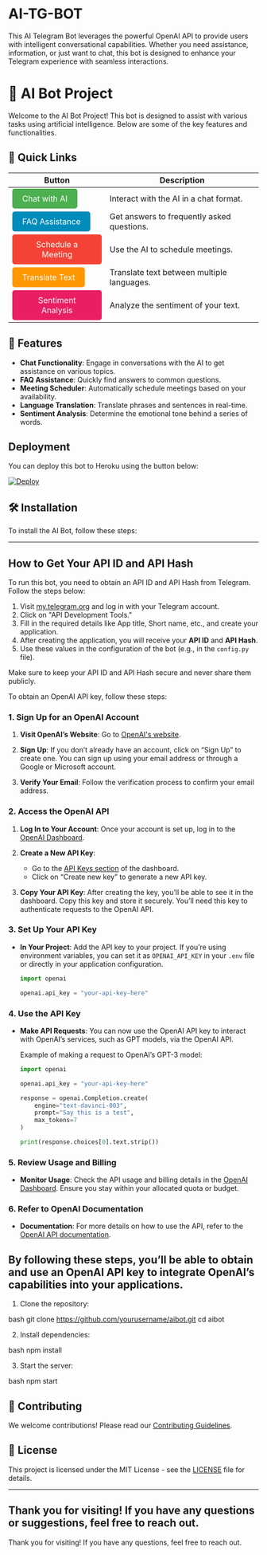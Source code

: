 # AI-TG-BOT
This AI Telegram Bot leverages the powerful OpenAI API to provide users with intelligent conversational capabilities. Whether you need assistance, information, or just want to chat, this bot is designed to enhance your Telegram experience with seamless interactions.



# 🤖 AI Bot Project

Welcome to the AI Bot Project! This bot is designed to assist with various tasks using artificial intelligence. Below are some of the key features and functionalities.

## 🚀 Quick Links

| Button | Description |
|--------|-------------|
| <a href="https://example.com/demo/chat" style="background-color: #4CAF50; color: white; padding: 10px 20px; text-align: center; text-decoration: none; display: inline-block; border-radius: 5px;">Chat with AI</a> | Interact with the AI in a chat format. |
| <a href="https://example.com/demo/faq" style="background-color: #008CBA; color: white; padding: 10px 20px; text-align: center; text-decoration: none; display: inline-block; border-radius: 5px;">FAQ Assistance</a> | Get answers to frequently asked questions. |
| <a href="https://example.com/demo/scheduler" style="background-color: #f44336; color: white; padding: 10px 20px; text-align: center; text-decoration: none; display: inline-block; border-radius: 5px;">Schedule a Meeting</a> | Use the AI to schedule meetings. |
| <a href="https://example.com/demo/translator" style="background-color: #ff9800; color: white; padding: 10px 20px; text-align: center; text-decoration: none; display: inline-block; border-radius: 5px;">Translate Text</a> | Translate text between multiple languages. |
| <a href="https://example.com/demo/sentiment" style="background-color: #e91e63; color: white; padding: 10px 20px; text-align: center; text-decoration: none; display: inline-block; border-radius: 5px;">Sentiment Analysis</a> | Analyze the sentiment of your text. |

## 📖 Features

- **Chat Functionality**: Engage in conversations with the AI to get assistance on various topics.
- **FAQ Assistance**: Quickly find answers to common questions.
- **Meeting Scheduler**: Automatically schedule meetings based on your availability.
- **Language Translation**: Translate phrases and sentences in real-time.
- **Sentiment Analysis**: Determine the emotional tone behind a series of words.

## Deployment

You can deploy this bot to Heroku using the button below:

[![Deploy](https://www.herokucdn.com/deploy/button.svg)](https://heroku.com/deploy?template=https://github.com/BXBotz2021/AI-TG-BOT/tree/main)

## 🛠 Installation

To install the AI Bot, follow these steps:

-------------------------------------------------------------

## How to Get Your API ID and API Hash

To run this bot, you need to obtain an API ID and API Hash from Telegram. Follow the steps below:

1. Visit [my.telegram.org](https://my.telegram.org) and log in with your Telegram account.
2. Click on "API Development Tools."
3. Fill in the required details like App title, Short name, etc., and create your application.
4. After creating the application, you will receive your **API ID** and **API Hash**.
5. Use these values in the configuration of the bot (e.g., in the `config.py` file).

Make sure to keep your API ID and API Hash secure and never share them publicly.


To obtain an OpenAI API key, follow these steps:

### **1. Sign Up for an OpenAI Account**

1. **Visit OpenAI’s Website**: Go to [OpenAI's website](https://www.openai.com/).

2. **Sign Up**: If you don’t already have an account, click on “Sign Up” to create one. You can sign up using your email address or through a Google or Microsoft account.

3. **Verify Your Email**: Follow the verification process to confirm your email address.

### **2. Access the OpenAI API**

1. **Log In to Your Account**: Once your account is set up, log in to the [OpenAI Dashboard](https://platform.openai.com/account/api-keys).

2. **Create a New API Key**:
   - Go to the [API Keys section](https://platform.openai.com/account/api-keys) of the dashboard.
   - Click on “Create new key” to generate a new API key.

3. **Copy Your API Key**: After creating the key, you’ll be able to see it in the dashboard. Copy this key and store it securely. You’ll need this key to authenticate requests to the OpenAI API.

### **3. Set Up Your API Key**

- **In Your Project**: Add the API key to your project. If you’re using environment variables, you can set it as `OPENAI_API_KEY` in your `.env` file or directly in your application configuration.

  ```python
  import openai

  openai.api_key = "your-api-key-here"
  ```

### **4. Use the API Key**

- **Make API Requests**: You can now use the OpenAI API key to interact with OpenAI’s services, such as GPT models, via the OpenAI API.

  Example of making a request to OpenAI’s GPT-3 model:

  ```python
  import openai

  openai.api_key = "your-api-key-here"

  response = openai.Completion.create(
      engine="text-davinci-003",
      prompt="Say this is a test",
      max_tokens=7
  )

  print(response.choices[0].text.strip())
  ```

### **5. Review Usage and Billing**

- **Monitor Usage**: Check the API usage and billing details in the [OpenAI Dashboard](https://platform.openai.com/account/usage). Ensure you stay within your allocated quota or budget.

### **6. Refer to OpenAI Documentation**

- **Documentation**: For more details on how to use the API, refer to the [OpenAI API documentation](https://platform.openai.com/docs).

By following these steps, you’ll be able to obtain and use an OpenAI API key to integrate OpenAI’s capabilities into your applications.
-------------------------------------------------------------------------

1. Clone the repository:
   
bash
   git clone https://github.com/yourusername/aibot.git
   cd aibot
   
2. Install dependencies:
   
bash
   npm install
   
3. Start the server:
   
bash
   npm start
   

## 🎉 Contributing

We welcome contributions! Please read our [Contributing Guidelines](https://example.com/contributing).

## 📄 License

This project is licensed under the MIT License - see the [LICENSE](LICENSE) file for details.

---

Thank you for visiting! If you have any questions or suggestions, feel free to reach out.
---

Thank you for visiting! If you have any questions, feel free to reach out.

